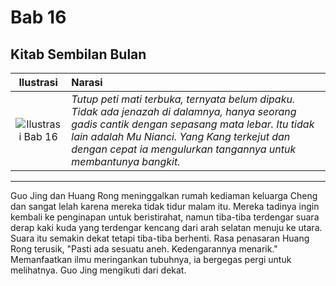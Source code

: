 # Bab 16
## Kitab Sembilan Bulan

| Ilustrasi | Narasi |
|   :---:   | :---   |
| ![Ilustrasi Bab 16](https://res.cloudinary.com/drzjshskk/image/upload/v1676692966/sdyxz/originals/loch-16_e8xajn.jpg) | _Tutup peti mati terbuka, ternyata belum dipaku. Tidak ada jenazah di dalamnya, hanya seorang gadis cantik dengan sepasang mata lebar. Itu tidak lain adalah Mu Nianci. Yang Kang terkejut dan dengan cepat ia mengulurkan tangannya untuk membantunya bangkit._ |

***

Guo Jing dan Huang Rong meninggalkan rumah kediaman keluarga Cheng dan sangat lelah karena mereka tidak tidur malam itu. 
Mereka tadinya ingin kembali ke penginapan untuk beristirahat, namun tiba-tiba terdengar suara derap kaki kuda yang 
terdengar kencang dari arah selatan menuju ke utara. Suara itu semakin dekat tetapi tiba-tiba berhenti. Rasa penasaran 
Huang Rong terusik, "Pasti ada sesuatu aneh. Kedengarannya menarik." Memanfaatkan ilmu meringankan tubuhnya, ia bergegas 
pergi untuk melihatnya. Guo Jing mengikuti dari dekat.


